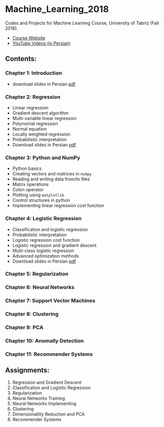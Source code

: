 # Machine_Learning_2018
Codes and Projects for Machine Learning Course, University of Tabriz (Fall 2018).

* [Course Website](http://www.snrazavi.ir/ml-2018/)
* [YouTube Videos (in Persian)](https://www.youtube.com/playlist?list=PLW529xl11jnnupZKT5Og4pwHPoRFQRQz_)

## Contents:
### Chapter 1: Introduction
* download slides in Persian [pdf](http://www.snrazavi.ir/wp-content/uploads/2018/10/1Introduction2018.pdf)
### Chapter 2: Regression
* Linear regression
* Gradient descent algorithm
* Multi-variable linear regression
* Polynomial regression
* Normal equation
* Locally weighted regression
* Probabilistic interpretation
* Download slides in Persian [pdf](http://www.snrazavi.ir/wp-content/uploads/2018/10/2Regression2018-1.pdf)
### Chapter 3: Python and NumPy
* Python basics
* Creating vectors and matrices in `numpy`
* Reading and writing data from/to files
* Matrix operations
* Colon operator
* Plotting using `matplotlib`
* Control structures in python
* Implementing linear regression cost function
### Chapter 4: Logistic Regression
* Classification and logistic regression
* Probabilistic interpretation
* Logistic regression cost function
* Logistic regression and gradient descent
* Multi-class logistic regression
* Advanced optimization methods
* Download slides in Persian [pdf](http://www.snrazavi.ir/wp-content/uploads/2018/10/2Regression2018-1.pdf)
### Chapter 5: Regularization
### Chapter 6: Neural Networks
### Chapter 7: Support Vector Machines
### Chapter 8: Clustering
### Chapter 9: PCA
### Chapter 10: Anomally Detection
### Chapter 11: Recommender Systems

## Assignments:
1. Regression and Gradient Descent
2. Classification and Logistic Regression
3. Regularization
4. Neural Networks Training
5. Neural Networks Implementing
5. Clustering
6. Dimensionallity Reduction and PCA
7. Recommender Systems
